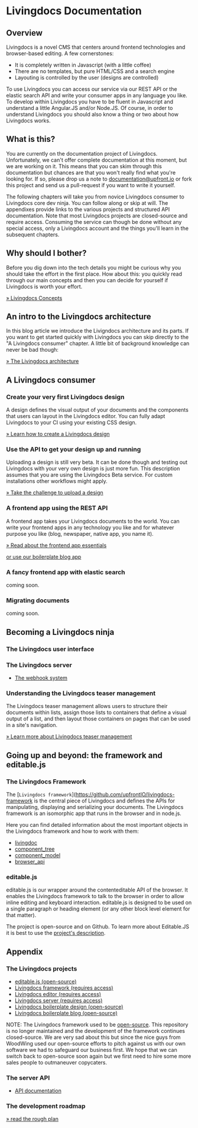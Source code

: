 
# Livingdocs Documentation

## Overview

Livingdocs is a novel CMS that centers around frontend technologies and browser-based editing. A few cornerstones:
- It is completely written in Javascript (with a little coffee)
- There are no templates, but pure HTML/CSS and a search engine
- Layouting is controlled by the user (designs are controlled)

To use Livingdocs you can access our service via our REST API or the elastic search API and write your consumer apps in any language you like.
To develop within Livingdocs you have to be fluent in Javascript and understand a little Angular.JS and/or Node.JS. Of course, in order to understand Livingdocs you should also know a thing or two about how Livingdocs works.

## What is this?

You are currently on the documentation project of Livingdocs. Unfortunately, we can't offer complete documentation at this moment, but we are working on it. This means that you can skim through this documentation but chances are that you won't really find what you're looking for. If so, please drop us a note to documentation@upfront.io or fork this project and send us a pull-request if you want to write it yourself.

The following chapters will take you from novice Livingdocs consumer to Livingdocs core dev ninja. You can follow along or skip at will. The appendixes provide links to the various projects and structured API documentation. Note that most Livingdocs projects are closed-source and require access. Consuming the service can though be done without any special access, only a Livingdocs account and the things you'll learn in the subsequent chapters.

## Why should I bother?

Before you dig down into the tech details you might be curious why you should take the effort in the first place. How about this: you quickly read through our main concepts and then you can decide for yourself if Livingdocs is worth your effort.

[» Livingdocs Concepts](concepts/main_concepts.md)

## An intro to the Livingdocs architecture

In this blog article we introduce the Livigndocs architecture and its parts. If you want to get started quickly with Livingdocs you can skip directly to the "A Livingdocs consumer" chapter. A little bit of background knowledge can never be bad though:

[» The Livingdocs architecture](http://blog.livingdocs.io/articles/1739)

## A Livingdocs consumer

### Create your very first Livingdocs design

A design defines the visual output of your documents and the components that users can layout in the Livingdocs editor. You can fully adapt Livingdocs to your CI using your existing CSS design.

[» Learn how to create a Livingdocs design](design/create_designs.md)

### Use the API to get your design up and running

Uploading a design is still very beta. It can be done though and testing out Livingdocs with your very own design is just more fun. This description assumes that you are using the Livingdocs Beta service. For custom installations other workflows might apply.

[» Take the challenge to upload a design](./design/upload.md)

### A frontend app using the REST API

A frontend app takes your Livingdocs documents to the world. You can write your frontend apps in any technology you like and for whatever purpose you like (blog, newspaper, native app, you name it).

[» Read about the frontend app essentials](delivery/api_essentials.md)

[or use our boilerplate blog app](https://github.com/upfrontIO/livingdocs-delivery)

### A fancy frontend app with elastic search

coming soon.

### Migrating documents

coming soon.

## Becoming a Livingdocs ninja

### The Livingdocs user interface

### The Livingdocs server

- [The webhook system](server/webhook_system.md)

### Understanding the Livingdocs teaser management

The Livingdocs teaser management allows users to structure their documents within lists, assign those lists to containers that define a visual output of a list, and then layout those containers on pages that can be used in a site's navigation.

[» Learn more about Livingdocs teaser management](teaser-management/main.md)

## Going up and beyond: the framework and editable.js

### The Livingdocs Framework

The [`Livingdocs framework`](https://github.com/upfrontIO/livingdocs-framework is the central piece of Livingdocs and defines the APIs for manipulating, displaying and serializing your documents. The Livingdocs framework is an isomorphic app that runs in the browser and in node.js.

Here you can find detailed information about the most important objects in the Livingdocs framework and how to work with them:

- [livingdoc](livingdocs-framework/livingdoc.md)
- [component_tree](livingdocs-framework/component_tree.md)
- [component_model](livingdocs-framework/component_model.md)
- [browser_api](livingdocs-framework/browser_api.md)

### editable.js

editable.js is our wrapper around the contenteditable API of the browser. It enables the Livingdocs framework to talk to the browser in order to allow inline editing and keyboard interaction. editable.js is designed to be used on a single paragraph or heading element (or any other block level element for that matter).

The project is open-source and on Github. To learn more about Editable.JS it is best to use the [project's description](https://github.com/upfrontIO/editable.js).

## Appendix

### The Livingdocs projects

- [editable.js (open-source)](https://github.com/upfrontIO/editable.js)
- [Livingdocs framework (requires access)](https://github.com/upfrontIO/livingdocs-framework)
- [Livingdocs editor (requires access)](https://github.com/upfrontIO/livingdocs-editor)
- [Livingdocs server (requires access)](https://github.com/upfrontIO/livingdocs-server)
- [Livingdocs boilerplate design (open-source)](https://github.com/upfrontIO/livingdocs-design-boilerplate)
- [Livingdocs boilerplate blog (open-source)](https://github.com/upfrontIO/livingdocs-delivery)

NOTE: The Livingdocs framework used to be [open-source](https://github.com/upfrontIO/livingdocs-engine). This repository is no longer maintained and the development of the framework continues closed-source. We are very sad about this but since the nice guys from WoodWing used our open-source efforts to pitch against us with our own software we had to safeguard our business first. We hope that we can switch back to open-source soon again but we first need to hire some more sales people to outmaneuver copycaters.

### The server API

- [API documentation](https://github.com/upfrontIO/livingdocs-server/wiki)

### The development roadmap

[» read the rough plan](./roadmap/overview.md)


